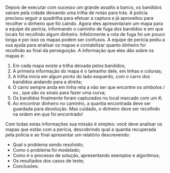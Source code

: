 Depois de executar com sucesso um grande assalto a banco, os bandidos sairam pela cidade deixando uma trilha de notas para trás. A polícia precisou seguir a quadrilha para efetuar a captura e já aproveitou para recolher o dinheiro que foi caindo. Agora eles apresentaram um mapa para a equipe de perícia, informando o caminho de fuga dos bandidos e em que locais foi recolhido algum dinheiro. Infelizmente a rota de fuga foi um pouco longa e por isso os mapas podem ser confusos.
A equipe de perícia pediu a sua ajuda para analisar os mapas e contabilizar quanto dinheiro foi recolhido ao final da perseguição. A informação que eles dão sobre os mapas é:
1.    Em cada mapa existe a trilha deixada pelos bandidos;
2.    A primeira informação do mapa é o tamanho dele, em linhas e colunas;
3.    A trilha inicia em algum ponto do lado esquerdo, com o carro dos bandidos andando para a direita;
1. O carro sempre anda em linha reta a não ser que encontre os símbolos / ou \, que são os sinais para fazer uma curva;
1.    Os bandidos finalmente foram capturados no local marcado com um #;
2.    Ao encontrar dinheiro no caminho, a quantia encontrada deve ser guardada para devolução. Mas cuidado, o dinheiro deve ser recolhido na ordem em que foi encontrado!

Com todas estas informações sua missão é simples: você deve analisar os mapas que estão com a perícia, descobrindo qual a quantia recuperada pela polícia e ao final apresentar um relatório descrevendo:
*   Qual o problema sendo resolvido;
*   Como o problema foi modelado;
*   Como é o processo de solução, apresentando exemplos e algoritmos;
*   Os resultados dos casos de teste;
*   Conclusões.
